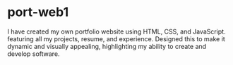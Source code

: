 # port-web1
I have created my own portfolio website using HTML, CSS, and JavaScript. featuring all my projects, resume, and experience. Designed this to make it dynamic and visually appealing, highlighting my ability to create and develop software.
